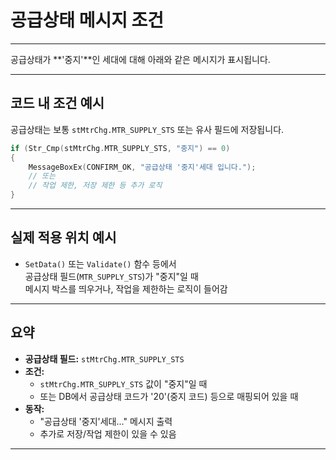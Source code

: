 # 공급상태 메시지 조건

---

공급상태가 **'중지'**인 세대에 대해 아래와 같은 메시지가 표시됩니다.

---

## 코드 내 조건 예시

공급상태는 보통 `stMtrChg.MTR_SUPPLY_STS` 또는 유사 필드에 저장됩니다.

```c
if (Str_Cmp(stMtrChg.MTR_SUPPLY_STS, "중지") == 0)
{
    MessageBoxEx(CONFIRM_OK, "공급상태 '중지'세대 입니다.");
    // 또는
    // 작업 제한, 저장 제한 등 추가 로직
}
```

---

## 실제 적용 위치 예시

- `SetData()` 또는 `Validate()` 함수 등에서  
  공급상태 필드(`MTR_SUPPLY_STS`)가 "중지"일 때  
  메시지 박스를 띄우거나, 작업을 제한하는 로직이 들어감

---

## 요약

- **공급상태 필드:** `stMtrChg.MTR_SUPPLY_STS`
- **조건:**
  - `stMtrChg.MTR_SUPPLY_STS` 값이 "중지"일 때
  - 또는 DB에서 공급상태 코드가 '20'(중지 코드) 등으로 매핑되어 있을 때
- **동작:**
  - "공급상태 '중지'세대..." 메시지 출력
  - 추가로 저장/작업 제한이 있을 수 있음

---
